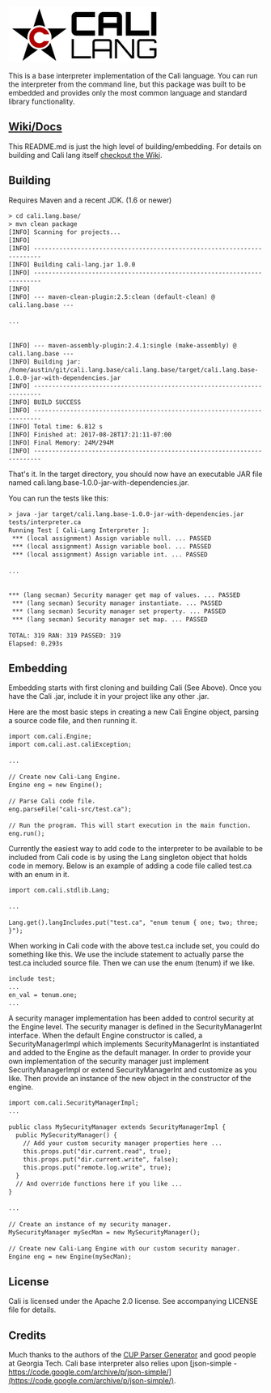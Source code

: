 ![alt tag](cali.lang.base/docs/img/logo.png)

This is a base interpreter implementation of the Cali language. You can run the interpreter from the command line, but this package was built to be embedded and provides only the most common language and standard library functionality.

## [Wiki/Docs](https://github.com/cali-lang/cali.lang.base/wiki)
This README.md is just the high level of building/embedding. For details on building and Cali lang itself [checkout the Wiki](https://github.com/cali-lang/cali.lang.base/wiki).


## Building
Requires Maven and a recent JDK. (1.6 or newer)

```
> cd cali.lang.base/
> mvn clean package
[INFO] Scanning for projects...
[INFO]                                                                         
[INFO] ------------------------------------------------------------------------
[INFO] Building cali-lang.jar 1.0.0
[INFO] ------------------------------------------------------------------------
[INFO]
[INFO] --- maven-clean-plugin:2.5:clean (default-clean) @ cali.lang.base ---

...


[INFO] --- maven-assembly-plugin:2.4.1:single (make-assembly) @ cali.lang.base ---
[INFO] Building jar: /home/austin/git/cali.lang.base/cali.lang.base/target/cali.lang.base-1.0.0-jar-with-dependencies.jar
[INFO] ------------------------------------------------------------------------
[INFO] BUILD SUCCESS
[INFO] ------------------------------------------------------------------------
[INFO] Total time: 6.812 s
[INFO] Finished at: 2017-08-28T17:21:11-07:00
[INFO] Final Memory: 24M/294M
[INFO] ------------------------------------------------------------------------
```

That's it. In the target directory, you should now have an executable JAR file
named cali.lang.base-1.0.0-jar-with-dependencies.jar.

You can run the tests like this:
```
> java -jar target/cali.lang.base-1.0.0-jar-with-dependencies.jar tests/interpreter.ca
Running Test [ Cali-Lang Interpreter ]:
 *** (local assignment) Assign variable null. ... PASSED
 *** (local assignment) Assign variable bool. ... PASSED
 *** (local assignment) Assign variable int. ... PASSED

...


*** (lang secman) Security manager get map of values. ... PASSED
 *** (lang secman) Security manager instantiate. ... PASSED
 *** (lang secman) Security manager set property. ... PASSED
 *** (lang secman) Security manager set map. ... PASSED

TOTAL: 319 RAN: 319 PASSED: 319
Elapsed: 0.293s
```


## Embedding

Embedding starts with first cloning and building Cali (See Above). Once you have the Cali .jar, include it in your project like any other .jar.

Here are the most basic steps in creating a new Cali Engine object, parsing a source code file, and then running it.
```
import com.cali.Engine;
import com.cali.ast.caliException;

...

// Create new Cali-Lang Engine.
Engine eng = new Engine();

// Parse Cali code file.
eng.parseFile("cali-src/test.ca");

// Run the program. This will start execution in the main function.
eng.run();
```

Currently the easiest way to add code to the interpreter to be available
to be included from Cali code is by using the Lang singleton object that holds
code in memory. Below is an example of adding a code file called test.ca with an enum in it.

```
import com.cali.stdlib.Lang;

...

Lang.get().langIncludes.put("test.ca", "enum tenum { one; two; three; }");
```

When working in Cali code with the above test.ca include set, you could do something like this. We use the include statement to actually parse the test.ca included source file. Then we can use the enum (tenum) if we like.

```
include test;
...
en_val = tenum.one;
...
```

A security manager implementation has been added to control security at the Engine level. The security manager is defined in the SecurityManagerInt interface. When the default Engine constructor is called, a SecurityManagerImpl which implements SecurityManagerInt is instantiated and added to the Engine as the default manager. In order to provide your own implementation of the security manager just implement SecurityManagerImpl or extend SecurityManagerInt and customize as you like. Then provide an instance of the new object in the constructor of the engine.

```
import com.cali.SecurityManagerImpl;
...

public class MySecurityManager extends SecurityManagerImpl {
  public MySecurityManager() {
    // Add your custom security manager properties here ...
    this.props.put("dir.current.read", true);
    this.props.put("dir.current.write", false);
    this.props.put("remote.log.write", true);
  }
  // And override functions here if you like ...
}

...

// Create an instance of my security manager.
MySecurityManager mySecMan = new MySecurityManager();

// Create new Cali-Lang Engine with our custom security manager.
Engine eng = new Engine(mySecMan);
```

## License
Cali is licensed under the Apache 2.0 license. See accompanying LICENSE file for details.

## Credits

Much thanks to the authors of the [CUP Parser Generator](http://www2.cs.tum.edu/projects/cup/install.php) and good people at Georgia Tech. Cali base interpreter also relies upon [json-simple - https://code.google.com/archive/p/json-simple/](https://code.google.com/archive/p/json-simple/).
